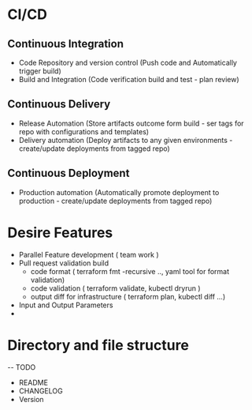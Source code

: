 # CI/CD

## Continuous Integration

* Code Repository and version control (Push code and Automatically trigger build)
* Build and Integration (Code verification build and test - plan review)

## Continuous Delivery

* Release Automation (Store artifacts outcome form build - ser tags for repo with configurations and templates)
* Delivery automation (Deploy artifacts to any given environments - create/update deployments from tagged repo)
 

## Continuous Deployment

* Production automation (Automatically promote deployment to production - create/update deployments from tagged repo)

# Desire Features 
* Parallel Feature development ( team work )
* Pull request validation build
   * code format ( terraform fmt -recursive .., yaml tool for format validation)
   * code validation ( terraform validate, kubectl dryrun )
   * output diff for infrastructure ( terraform plan, kubectl diff ...)
* Input and Output Parameters
* 

# Directory and file structure
-- TODO 
* README
* CHANGELOG
* Version 
